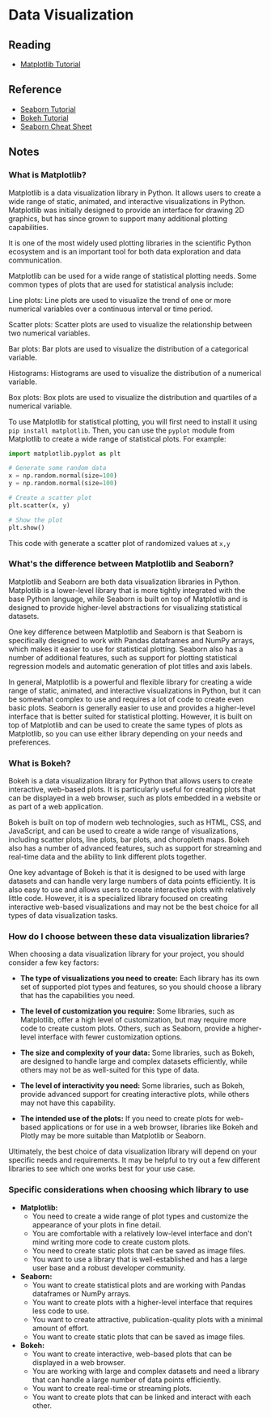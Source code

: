 # Data Visualization

## Reading

* [Matplotlib Tutorial](https://www.labri.fr/perso/nrougier/teaching/matplotlib/)

## Reference

* [Seaborn Tutorial](https://seaborn.pydata.org/tutorial.html)
* [Bokeh Tutorial](https://mybinder.org/v2/gh/bokeh/bokeh-notebooks/master?filepath=tutorial%2F00%20-%20Introduction%20and%20Setup.ipynb)
* [Seaborn Cheat Sheet](https://s3.amazonaws.com/assets.datacamp.com/blog_assets/Python_Seaborn_Cheat_Sheet.pdf)


## Notes

### What is Matplotlib?

Matplotlib is a data visualization library in Python. It allows users to create a wide range of static, animated, and interactive visualizations in Python. Matplotlib was initially designed to provide an interface for drawing 2D graphics, but has since grown to support many additional plotting capabilities. 

It is one of the most widely used plotting libraries in the scientific Python ecosystem and is an important tool for both data exploration and data communication.

Matplotlib can be used for a wide range of statistical plotting needs. Some common types of plots that are used for statistical analysis include:

Line plots: Line plots are used to visualize the trend of one or more numerical variables over a continuous interval or time period.

Scatter plots: Scatter plots are used to visualize the relationship between two numerical variables.

Bar plots: Bar plots are used to visualize the distribution of a categorical variable.

Histograms: Histograms are used to visualize the distribution of a numerical variable.

Box plots: Box plots are used to visualize the distribution and quartiles of a numerical variable.

To use Matplotlib for statistical plotting, you will first need to install it using `pip install matplotlib`. Then, you can use the `pyplot` module from Matplotlib to create a wide range of statistical plots. For example:

```py
import matplotlib.pyplot as plt

# Generate some random data
x = np.random.normal(size=100)
y = np.random.normal(size=100)

# Create a scatter plot
plt.scatter(x, y)

# Show the plot
plt.show()
```

This code with generate a scatter plot of randomized values at `x,y`


### What's the difference between Matplotlib and Seaborn?

Matplotlib and Seaborn are both data visualization libraries in Python. Matplotlib is a lower-level library that is more tightly integrated with the base Python language, while Seaborn is built on top of Matplotlib and is designed to provide higher-level abstractions for visualizing statistical datasets.

One key difference between Matplotlib and Seaborn is that Seaborn is specifically designed to work with Pandas dataframes and NumPy arrays, which makes it easier to use for statistical plotting. Seaborn also has a number of additional features, such as support for plotting statistical regression models and automatic generation of plot titles and axis labels.

In general, Matplotlib is a powerful and flexible library for creating a wide range of static, animated, and interactive visualizations in Python, but it can be somewhat complex to use and requires a lot of code to create even basic plots. Seaborn is generally easier to use and provides a higher-level interface that is better suited for statistical plotting. However, it is built on top of Matplotlib and can be used to create the same types of plots as Matplotlib, so you can use either library depending on your needs and preferences.

### What is Bokeh?

Bokeh is a data visualization library for Python that allows users to create interactive, web-based plots. It is particularly useful for creating plots that can be displayed in a web browser, such as plots embedded in a website or as part of a web application.

Bokeh is built on top of modern web technologies, such as HTML, CSS, and JavaScript, and can be used to create a wide range of visualizations, including scatter plots, line plots, bar plots, and choropleth maps. Bokeh also has a number of advanced features, such as support for streaming and real-time data and the ability to link different plots together.

One key advantage of Bokeh is that it is designed to be used with large datasets and can handle very large numbers of data points efficiently. It is also easy to use and allows users to create interactive plots with relatively little code. However, it is a specialized library focused on creating interactive web-based visualizations and may not be the best choice for all types of data visualization tasks.

### How do I choose between these data visualization libraries?

When choosing a data visualization library for your project, you should consider a few key factors:

* **The type of visualizations you need to create:** Each library has its own set of supported plot types and features, so you should choose a library that has the capabilities you need.

* **The level of customization you require:** Some libraries, such as Matplotlib, offer a high level of customization, but may require more code to create custom plots. Others, such as Seaborn, provide a higher-level interface with fewer customization options.

* **The size and complexity of your data:** Some libraries, such as Bokeh, are designed to handle large and complex datasets efficiently, while others may not be as well-suited for this type of data.

* **The level of interactivity you need:** Some libraries, such as Bokeh, provide advanced support for creating interactive plots, while others may not have this capability.

* **The intended use of the plots:** If you need to create plots for web-based applications or for use in a web browser, libraries like Bokeh and Plotly may be more suitable than Matplotlib or Seaborn.

Ultimately, the best choice of data visualization library will depend on your specific needs and requirements. It may be helpful to try out a few different libraries to see which one works best for your use case.

### Specific considerations when choosing which library to use

* **Matplotlib:**
  * You need to create a wide range of plot types and customize the appearance of your plots in fine detail.
  * You are comfortable with a relatively low-level interface and don't mind writing more code to create custom plots.
  * You need to create static plots that can be saved as image files.
  * You want to use a library that is well-established and has a large user base and a robust developer community.
* **Seaborn:**
  * You want to create statistical plots and are working with Pandas dataframes or NumPy arrays.
  * You want to create plots with a higher-level interface that requires less code to use.
  * You want to create attractive, publication-quality plots with a minimal amount of effort.
  * You want to create static plots that can be saved as image files.
* **Bokeh:**
  * You want to create interactive, web-based plots that can be displayed in a web browser.
  * You are working with large and complex datasets and need a library that can handle a large number of data points efficiently.
  * You want to create real-time or streaming plots.
  * You want to create plots that can be linked and interact with each other.
